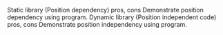 Static library (Position dependency)
    pros, cons
    Demonstrate position dependency using program.
Dynamic library (Position independent code)
    pros, cons
    Demonstrate position independency using program.
